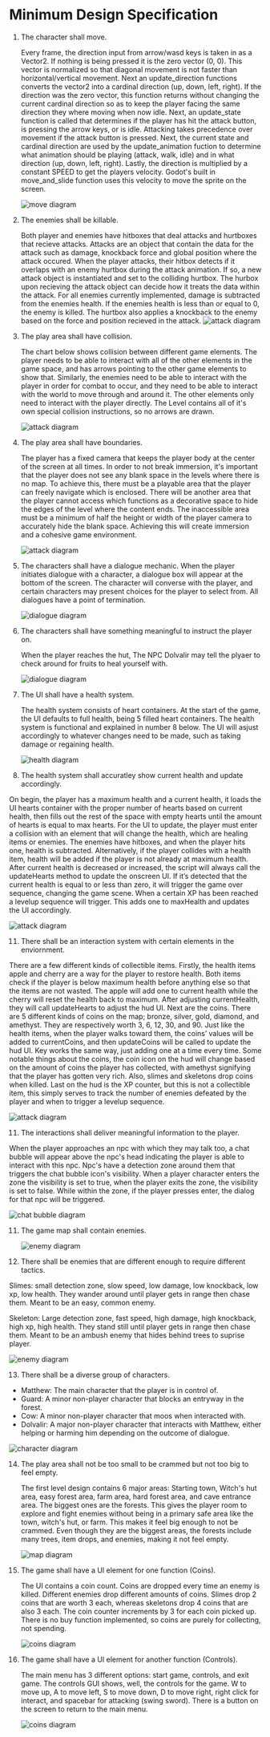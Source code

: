 # Minimum Design Specification

1. The character shall move.

   Every frame, the direction input from arrow/wasd keys is taken in as a Vector2. If nothing is being pressed it is the zero vector (0, 0). This vector is normalized so that diagonal movement is not faster than horizontal/vertical movement. Next an update_direction functions converts the vector2 into a cardinal direction (up, down, left, right). If the direction was the zero vector, this function returns without changing the current cardinal direction so as to keep the player facing the same direction they where moving when now idle. Next, an update_state function is called that determines if the player has hit the attack button, is pressing the arrow keys, or is idle. Attacking takes precedence over movement if the attack button is pressed. Next, the current state and cardinal direction are used by the update_animation fuction to determine what animation should be playing (attack, walk, idle) and in what direction (up, down, left, right). Lastly, the direction is multiplied by a constant SPEED to get the players velocity. Godot's built in move_and_slide function uses this velocity to move the sprite on the screen. 

   <img src="diagrams/move_diagram.png" alt="move diagram">

2. The enemies shall be killable.

   Both player and enemies have hitboxes that deal attacks and hurtboxes that recieve attacks. Attacks are an object that contain the data for the attack such as damage, knockback force and global position where the attack occured. When the player attacks, their hitbox detects if it overlaps with an enemy hurtbox during the attack animation. If so, a new attack object is instantiated and set to the colliding hurtbox. The hurbox upon recieving the attack object can decide how it treats the data within the attack. For all enemies currently implemented, damage is subtracted from the enemies health. If the enemies health is less than or equal to 0, the enemy is killed. The hurtbox also applies a knockback to the enemy based on the force and position recieved in the attack. 
    <img src="diagrams/attack_diagram.png" alt="attack diagram"> 

3. The play area shall have collision.

   The chart below shows collision between different game elements. The player needs to be able to interact with all of the other elements in the game space, and has arrows pointing to the other game elements to show that. Similarly, the enemies need to be able to interact with the player in order for combat to occur, and they need to be able to interact with the world to move through and around it. The other elements only need to interact with the player directly. The Level contains all of it's own special collision instructions, so no arrows are drawn.
    
   <img src="diagrams/layers.png" alt="attack diagram"> 

5. The play area shall have boundaries.
   
   The player has a fixed camera that keeps the player body at the center of the screen at all times. In order to not break immersion, it's important that the player does not see any blank space in the levels where there is no map. To achieve this, there must be a playable area that the player can freely navigate which is enclosed. There will be another area that the player cannot access which functions as a decorative space to hide the edges of the level where the content ends. The inaccessible area must be a minimum of half the height or width of the player camera to accurately hide the blank space. Achieving this will create immersion and a cohesive game environment.
   
   <img src="diagrams/boundaries.png" alt="attack diagram"> 

6. The characters shall have a dialogue mechanic. When the player initiates dialogue with a character, a dialogue box will appear at the bottom of the screen. The character will converse with the player, and certain characters may present choices for the player to select from. All dialogues have a point of termination.

   <img src="diagrams/Dialogue.png" alt="dialogue diagram">

7. The characters shall have something meaningful to instruct the player on.
   
   When the player reaches the hut, The NPC Dolvalir may tell the plyaer to check around for fruits to heal yourself with.

   <img src="diagrams/Dolvalir.png" alt="dialogue diagram">

8. The UI shall have a health system.
   
   The health system consists of heart containers. At the start of the game, the UI defaults to full health, being 5 filled heart containers. The health system is functional and explained in number 8 below. The UI will asjust accordingly to whatever changes need to be made, such as taking damage or regaining health.
   
   <img src="diagrams/healthsystemUI.png" alt="health diagram"> 

10. The health system shall accuratley show current health and update accordingly.
    
   On begin, the player has a maximum health and a current health, it loads the UI hearts container with the proper number of hearts based on current health, then fills out the rest of the space with empty hearts until the amount of hearts is equal to max hearts. For the UI to update, the player must enter a collision with an element that will change the health, which are healing items or enemies. The enemies have hitboxes, and when the player hits one, health is subtracted. Alternatively, if the player collides with a health item, health will be added if the player is not already at maximum health. After current health is decreased or increased, the script will always call the updateHearts method to update the onscreen UI. If it’s detected that the current health is equal to or less than zero, it will trigger the game over sequence, changing the game scene. When a certain XP has been reached a levelup sequence will trigger. This adds one to maxHealth and updates the UI accordingly.

   <img src="diagrams/healthUI.png" alt="attack diagram"> 

11. There shall be an interaction system with certain elements in the enviornment.
    
   There are a few different kinds of collectible items. Firstly, the health items apple and cherry are a way for the player to restore health. Both items check if the player is below maximum health before anything else so that the items are not wasted. The apple will add one to current health while the cherry will reset the health back to maximum. After adjusting currentHealth, they will call updateHearts to adjust the hud UI. Next are the coins. There are 5 different kinds of coins on the map; bronze, silver, gold, diamond, and amethyst. They are respectively worth 3, 6, 12, 30, and 90. Just like the health items, when the player walks toward them, the coins’ values will be added to currentCoins, and then updateCoins will be called to update the hud UI. Key works the same way, just adding one at a time every time. Some notable things about the coins, the coin icon on the hud will change based on the amount of coins the player has collected, with amethyst signifying that the player has gotten very rich. Also, slimes and skeletons drop coins when killed. Last on the hud is the XP counter, but this is not a collectible item, this simply serves to track the number of enemies defeated by the player and when to trigger a levelup sequence.  
   
   <img src="diagrams/items.png" alt="attack diagram"> 

11. The interactions shall deliver meaningful information to the player.

   When the player approaches an npc with which they may talk too, a chat bubble will appear above the npc's head indicating the player is able to interact with this npc. Npc's have a detection zone around them that triggers the chat bubble icon's visibility. When a player character enters the zone the visibility is set to true, when the player exits the zone, the visibility is set to false. While within the zone, if the player presses enter, the dialog for that npc will be triggered.  
   
   <img src="diagrams/chat_bubble_diagram.png" alt="chat bubble diagram">

11. The game map shall contain enemies.

    <img src="diagrams/enemy_diagram.png" alt="enemy diagram">

12. There shall be enemies that are different enough to require different tactics.

   Slimes: small detection zone, slow speed, low damage, low knockback, low xp, low health. They wander around until player gets in range then chase them. Meant to be an easy, common enemy.  

   Skeleton: Large detection zone, fast speed, high damage, high knockback, high xp, high health. They stand still until player gets in range then chase them. Meant to be an ambush enemy that hides behind trees to suprise player.

   <img src="diagrams/Enemy Logic.png" alt="enemy diagram">

13. There shall be a diverse group of characters.
    
   - Matthew: The main character that the player is in control of.
   - Guard: A minor non-player character that blocks an entryway in the forest.
   - Cow: A minor non-player character that moos when interacted with.
   - Dolvalir: A major non-player character that interacts with Matthew, either helping or harming him depending on the outcome of dialogue.

   <img src="diagrams/Characters.png" alt="character diagram">

14. The play area shall not be too small to be crammed but not too big to feel empty.
    
    The first level design contains 6 major areas: Starting town, Witch's hut area, easy forest area, farm area, hard forest area, and cave entrance area. The biggest ones are the forests. This gives the player room to explore and fight enemies without being in a primary safe area like the town, witch's hut, or farm. This makes it feel big enough to not be crammed. Even though they are the biggest areas, the forests include many trees, item drops, and enemies, making it not feel empty.
     
    <img src="diagrams/playarea.png" alt="map diagram">

16. The game shall have a UI element for one function (Coins).
    
    The UI contains a coin count. Coins are dropped every time an enemy is killed. Different enemies drop different amounts of coins. Slimes drop 2 coins that are worth 3 each, whereas skeletons drop 4 coins that are also 3 each. The coin counter increments by 3 for each coin picked up. There is no buy function implemented, so coins are purely for collecting, not spending.
    
    <img src="diagrams/coinsUI.png" alt="coins diagram">

18. The game shall have a UI element for another function (Controls).
    
    The main menu has 3 different options: start game, controls, and exit game. The controls GUI shows, well, the controls for the game. W to move up, A to move left, S to move down, D to move right, right click for interact, and spacebar for attacking (swing sword). There is a button on the screen to return to the main menu.
     
    <img src="diagrams/controlsUI.png" alt="coins diagram">

